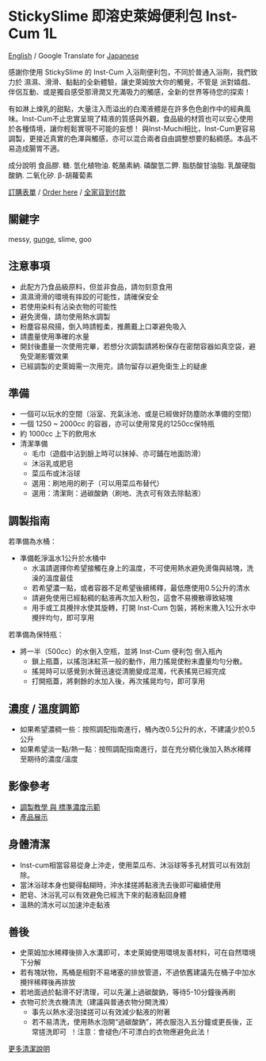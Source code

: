 StickySlime 即溶史萊姆便利包 Inst-Cum 1L
===
[English](prod_inst_cum1en.md) / Google Translate for [Japanese](https://raw-githubusercontent-com.translate.goog/mizunogin/testing/master/prod_inst_cum1.md?_x_tr_sl=zh-TW&_x_tr_tl=ja&_x_tr_hl=zh-TW&_x_tr_pto=wapp)

感謝你使用 StickySlime 的 Inst-Cum 入浴劑便利包，不同於普通入浴劑，我們致力於 濕濕、滑滑、黏黏的全新體驗，讓史萊姆放大你的觸覺，不管是 派對嬉戲、伴侶互動、或是獨自感受那滑潤又充滿吸力的觸感，全新的世界等待您的探索！

有如淋上煉乳的甜點，大量注入而溢出的白濁液體是在許多色色創作中的經典風味。Inst-Cum不止忠實呈現了精液的質感與外觀，食品級的材質也可以安心使用於各種情境，讓你輕鬆實現不可能的妄想！
與Inst-Muchi相比，Inst-Cum更容易調製，更接近真實的色澤與觸感，亦可以混合兩者自由調整想要的黏稠感。本品不易造成腸胃不適。

成分說明
食品膠. 糖. 氫化植物油. 乾酪素納. 磷酸氫二鉀. 脂肪酸甘油脂. 乳酸硬脂酸鈉. 二氧化矽. β-胡蘿蔔素

[訂購表單](https://forms.gle/Z32i8WMWXdbzqyUWA) / [Order here](https://forms.gle/35kck9bTKbRLnpZP8) / [全家貨到付款](https://famistore.famiport.com.tw/287273/index.php?action=fmall_10755895)

關鍵字
---
messy, [gunge](https://en.m.wikipedia.org/wiki/Gunge), slime, goo

注意事項
---
* 此配方乃食品級原料，但並非食品，請勿刻意食用
* 濕濕滑滑的環境有摔跤的可能性，請確保安全
* 若使用染料有沾染衣物的可能性
* 避免燙傷，請勿使用熱水調製
* 粉塵容易飛揚，倒入時請輕柔，推薦戴上口罩避免吸入
* 請盡量使用準確的水量
* 開封後盡量一次使用完畢，若想分次調製請將粉保存在密閉容器如真空袋，避免受潮影響效果
* 已經調製的史萊姆需一次用完，請勿留存以避免衛生上的疑慮

準備
---
* 一個可以玩水的空間（浴室、充氣泳池、或是已經做好防塵防水準備的空間）
* 一個 1250 ~ 2000cc 的容器，亦可以使用常見的1250cc保特瓶
* 約 1000cc 上下的飲用水
* 清潔準備
  * 毛巾（遊戲中沾到臉上時可以抹掉、亦可鋪在地面防滑）
  * 沐浴乳或肥皂
  * 菜瓜布或沐浴球
  * 選用：刷地用的刷子（可以用菜瓜布替代）
  * 選用：清潔劑：過碳酸鈉（刷地、洗衣可有效去除黏液）

調製指南
---
若準備為水桶：
* 準備乾淨溫水1公升於水桶中
  * 水溫請選擇你希望接觸在身上的溫度，不可使用熱水避免燙傷與結塊，洗澡的溫度最佳
  * 若希望濃一點，或者容器不足希望後續稀釋，最低應使用0.5公升的清水
  * 請避免使用已經黏稠的黏液再次加入粉包，這會不易攪散導致結塊
  * 用手或工具攪拌水使其旋轉，打開 Inst-Cum 包裝，將粉末撒入1公升水中攪拌均勻，即可享用

若準備為保特瓶：
* 將一半（500cc）的水倒入空瓶，並將 Inst-Cum 便利包 倒入瓶內
  * 鎖上瓶蓋，以搖泡沫紅茶一般的動作，用力搖晃使粉末盡量均勻分散。
  * 搖晃時可以感覺到水聲迅速從清脆變成混濁，代表搖晃已經完成
  * 打開瓶蓋，將剩餘的水加入後，再次搖晃均勻，即可享用


濃度 / 溫度調節
---
* 如果希望濃稠一些：按照調配指南進行，桶內改0.5公升的水，不建議少於0.5公升
* 如果希望淡一點/熱一點：按照調配指南進行，並在充分稠化後加入熱水稀釋至期待的濃度/溫度

影像參考
---
* [調製教學 與 標準濃度示範](https://www.youtube.com/watch?v=ABRzNcCkIrY)
* [產品展示](https://www.youtube.com/watch?v=Lz4OezBOGXg)


身體清潔
---
* Inst-cum相當容易從身上沖走，使用菜瓜布、沐浴球等多孔材質可以有效刮除。
* 當沐浴球本身也變得黏糊時，沖水揉搓將黏液洗去後即可繼續使用
* 肥皂、沐浴乳可以有效避免已經洗下來的黏液黏回身體
* 溫熱的清水可以加速沖走黏液

善後
---
* 史萊姆加水稀釋後排入水溝即可，本史萊姆使用環境友善材料，可在自然環境下分解
* 若有塊狀物，馬桶是相對不易堵塞的排放管道，不過依舊建議先在桶子中加水攪拌稀釋後再排放
* 若地面過於黏滑不好清理，可以先灑上過碳酸鈉，等待5-10分鐘後再刷
* 衣物可於洗衣機清洗（建議與普通衣物分開洗滌）
  * 事先以熱水浸泡揉搓可以有效減少黏液的附著
  * 若不易清洗，使用熱水泡開“過碳酸鈉”，將衣服泡入五分鐘或更長後，正常搓洗即可  ！注意：會褪色/不可漂白的衣物應避免此法！

[更多清潔說明](slime_cleaning.md)


